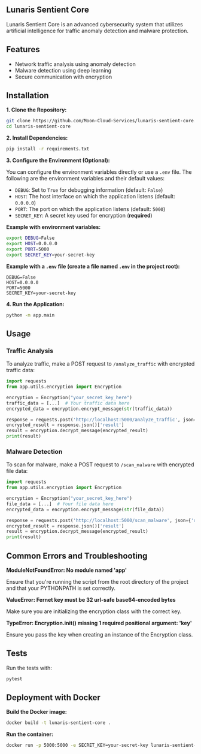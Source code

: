 ## Lunaris Sentient Core

Lunaris Sentient Core is an advanced cybersecurity system that utilizes artificial intelligence for traffic anomaly detection and malware protection.

## Features

* Network traffic analysis using anomaly detection
* Malware detection using deep learning
* Secure communication with encryption

## Installation

**1. Clone the Repository:**

```bash
git clone https://github.com/Moon-Cloud-Services/lunaris-sentient-core.git
cd lunaris-sentient-core
```

**2. Install Dependencies:**

```bash
pip install -r requirements.txt
```

**3. Configure the Environment (Optional):**

You can configure the environment variables directly or use a `.env` file. The following are the environment variables and their default values:

* `DEBUG`: Set to `True` for debugging information (default: `False`)
* `HOST`: The host interface on which the application listens (default: `0.0.0.0`)
* `PORT`: The port on which the application listens (default: `5000`)
* `SECRET_KEY`: A secret key used for encryption (**required**)

**Example with environment variables:**

```bash
export DEBUG=False
export HOST=0.0.0.0
export PORT=5000
export SECRET_KEY=your-secret-key
```

**Example with a `.env` file (create a file named `.env` in the project root):**

```
DEBUG=False
HOST=0.0.0.0
PORT=5000
SECRET_KEY=your-secret-key
```

**4. Run the Application:**

```bash
python -m app.main
```

## Usage

### Traffic Analysis

To analyze traffic, make a POST request to `/analyze_traffic` with encrypted traffic data:

```python
import requests
from app.utils.encryption import Encryption

encryption = Encryption("your_secret_key_here")
traffic_data = [...]  # Your traffic data here
encrypted_data = encryption.encrypt_message(str(traffic_data))

response = requests.post('http://localhost:5000/analyze_traffic', json={'data': encrypted_data})
encrypted_result = response.json()['result']
result = encryption.decrypt_message(encrypted_result)
print(result)
```

### Malware Detection

To scan for malware, make a POST request to `/scan_malware` with encrypted file data:

```python
import requests
from app.utils.encryption import Encryption

encryption = Encryption("your_secret_key_here")
file_data = [...]  # Your file data here
encrypted_data = encryption.encrypt_message(str(file_data))

response = requests.post('http://localhost:5000/scan_malware', json={'data': encrypted_data})
encrypted_result = response.json()['result']
result = encryption.decrypt_message(encrypted_result)
print(result)
```

## Common Errors and Troubleshooting

**ModuleNotFoundError: No module named 'app'**

Ensure that you're running the script from the root directory of the project and that your PYTHONPATH is set correctly.

**ValueError: Fernet key must be 32 url-safe base64-encoded bytes**

Make sure you are initializing the encryption class with the correct key.

**TypeError: Encryption.init() missing 1 required positional argument: 'key'**

Ensure you pass the key when creating an instance of the Encryption class.

## Tests

Run the tests with:

```bash
pytest
```

## Deployment with Docker

**Build the Docker image:**

```bash
docker build -t lunaris-sentient-core .
```

**Run the container:**

```bash
docker run -p 5000:5000 -e SECRET_KEY=your-secret-key lunaris-sentient-core
```
